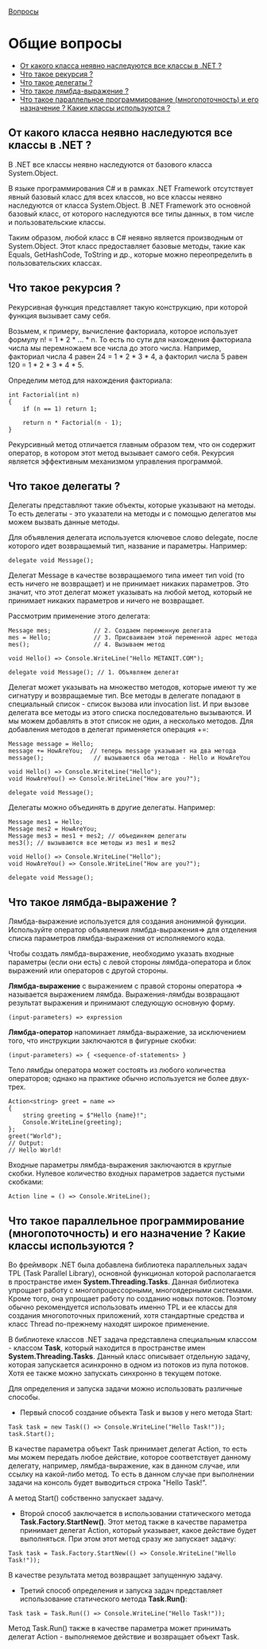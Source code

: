 [Вопросы](README.md)

# Общие вопросы

+ [От какого класса неявно наследуются все классы в .NET ?](#от-какого-класса-неявно-наследуются-все-классы-в-net)
+ [Что такое рекурсия ?](#что-такое-рекурсия)
+ [Что такое делегаты ?](#что-такое-делегаты)
+ [Что такое лямбда-выражение ?](#что-такое-лямбда-выражение)
+ [Что такое параллельное программирование (многопоточность) и его назначение ? Какие классы используются ?](#что-такое-параллельное-программирование-многопоточность-и-его-назначение--какие-классы-используются)

## От какого класса неявно наследуются все классы в .NET ?
В .NET все классы неявно наследуются от базового класса System.Object.

В языке программирования C# и в рамках .NET Framework отсутствует явный базовый класс для всех классов, но все классы неявно наследуются от класса System.Object. В .NET Framework это основной базовый класс, от которого наследуются все типы данных, в том числе и пользовательские классы.

Таким образом, любой класс в C# неявно является производным от System.Object. Этот класс предоставляет базовые методы, такие как Equals, GetHashCode, ToString и др., которые можно переопределить в пользовательских классах.


## Что такое рекурсия ?
Рекурсивная функция представляет такую конструкцию, при которой функция вызывает саму себя.

Возьмем, к примеру, вычисление факториала, которое использует формулу n! = 1 * 2 * … * n. То есть по сути для нахождения факториала числа мы перемножаем все числа до этого числа. Например, факториал числа 4 равен 24 = 1 * 2 * 3 * 4, а факторил числа 5 равен 120 = 1 * 2 * 3 * 4 * 5.

Определим метод для нахождения факториала:
```
int Factorial(int n)
{
    if (n == 1) return 1;
 
    return n * Factorial(n - 1);
}
```

Рекурсивный метод отличается главным образом тем, что он содержит оператор, в котором этот метод вызывает самого себя. Рекурсия является эффективным механизмом управления программой.

## Что такое делегаты ?
Делегаты представляют такие объекты, которые указывают на методы. То есть делегаты - это указатели на методы и с помощью делегатов мы можем вызвать данные методы.

Для объявления делегата используется ключевое слово delegate, после которого идет возвращаемый тип, название и параметры. Например:
```
delegate void Message();
```

Делегат Message в качестве возвращаемого типа имеет тип void (то есть ничего не возвращает) и не принимает никаких параметров. Это значит, что этот делегат может указывать на любой метод, который не принимает никаких параметров и ничего не возвращает.

Рассмотрим применение этого делегата:

```
Message mes;            // 2. Создаем переменную делегата
mes = Hello;            // 3. Присваиваем этой переменной адрес метода
mes();                  // 4. Вызываем метод
 
void Hello() => Console.WriteLine("Hello METANIT.COM");
 
delegate void Message(); // 1. Объявляем делегат
```

Делегат может указывать на множество методов, которые имеют ту же сигнатуру и возвращаемые тип. Все методы в делегате попадают в специальный список - список вызова или invocation list. И при вызове делегата все методы из этого списка последовательно вызываются. И мы можем добавлять в этот список не один, а несколько методов. Для добавления методов в делегат применяется операция +=:
```
Message message = Hello;
message += HowAreYou;  // теперь message указывает на два метода
message();              // вызываются оба метода - Hello и HowAreYou
 
void Hello() => Console.WriteLine("Hello");
void HowAreYou() => Console.WriteLine("How are you?");
 
delegate void Message();
```

Делегаты можно объединять в другие делегаты. Например:
```
Message mes1 = Hello;
Message mes2 = HowAreYou;
Message mes3 = mes1 + mes2; // объединяем делегаты
mes3(); // вызываются все методы из mes1 и mes2
 
void Hello() => Console.WriteLine("Hello");
void HowAreYou() => Console.WriteLine("How are you?");
 
delegate void Message();
```

## Что такое лямбда-выражение ?
Лямбда-выражение используется для создания анонимной функции. Используйте оператор объявления лямбда-выражения=> для отделения списка параметров лямбда-выражения от исполняемого кода. 

Чтобы создать лямбда-выражение, необходимо указать входные параметры (если они есть) с левой стороны лямбда-оператора и блок выражений или операторов с другой стороны.

**Лямбда-выражение** с выражением с правой стороны оператора => называется выражением лямбда. Выражения-лямбды возвращают результат выражения и принимают следующую основную форму.
```
(input-parameters) => expression
```

**Лямбда-оператор** напоминает лямбда-выражение, за исключением того, что инструкции заключаются в фигурные скобки:

```
(input-parameters) => { <sequence-of-statements> }
```

Тело лямбды оператора может состоять из любого количества операторов; однако на практике обычно используется не более двух-трех.
```
Action<string> greet = name =>
{
    string greeting = $"Hello {name}!";
    Console.WriteLine(greeting);
};
greet("World");
// Output:
// Hello World!
```

Входные параметры лямбда-выражения заключаются в круглые скобки. Нулевое количество входных параметров задается пустыми скобками:

```
Action line = () => Console.WriteLine();
```

## Что такое параллельное программирование (многопоточность) и его назначение ? Какие классы используются ?
Во фреймворк .NET была добавлена библиотека параллельных задач TPL (Task Parallel Library), основной функционал которой располагается в пространстве имен **System.Threading.Tasks**. Данная библиотека упрощает работу с многопроцессорными, многоядерными системами. Кроме того, она упрощает работу по созданию новых потоков. Поэтому обычно рекомендуется использовать именно TPL и ее классы для создания многопоточных приложений, хотя стандартные средства и класс Thread по-прежнему находят широкое применение.

В библиотеке классов .NET задача представлена специальным классом - классом **Task**, который находится в пространстве имен **System.Threading.Tasks**. Данный класс описывает отдельную задачу, которая запускается асинхронно в одном из потоков из пула потоков. Хотя ее также можно запускать синхронно в текущем потоке.

Для определения и запуска задачи можно использовать различные способы.

- Первый способ создание объекта Task и вызов у него метода Start:
```
Task task = new Task(() => Console.WriteLine("Hello Task!"));
task.Start();
```
В качестве параметра объект Task принимает делегат Action, то есть мы можем передать любое действие, которое соответствует данному делегату, например, лямбда-выражение, как в данном случае, или ссылку на какой-либо метод. То есть в данном случае при выполнении задачи на консоль будет выводиться строка "Hello Task!".

А метод Start() собственно запускает задачу.

- Второй способ заключается в использовании статического метода **Task.Factory.StartNew()**. Этот метод также в качестве параметра принимает делегат Action, который указывает, какое действие будет выполняться. При этом этот метод сразу же запускает задачу:
```
Task task = Task.Factory.StartNew(() => Console.WriteLine("Hello Task!"));
```
В качестве результата метод возвращает запущенную задачу.

- Третий способ определения и запуска задач представляет использование статического метода **Task.Run()**:
```
Task task = Task.Run(() => Console.WriteLine("Hello Task!"));
```
Метод Task.Run() также в качестве параметра может принимать делегат Action - выполняемое действие и возвращает объект Task.